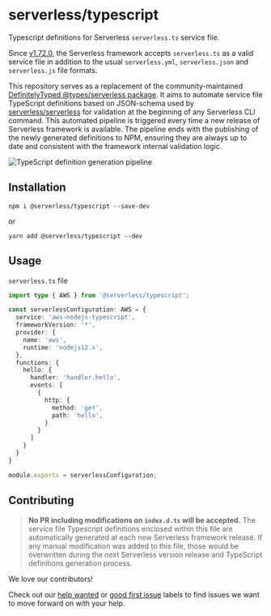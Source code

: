 # serverless/typescript

Typescript definitions for Serverless `serverless.ts` service file.

Since [v1.72.0](https://github.com/serverless/serverless/releases/tag/v1.72.0), the Serverless framework accepts `serverless.ts` as a valid service file in addition to the usual `serverless.yml`, `serverless.json` and `serverless.js` file formats.

This repository serves as a replacement of the community-maintained [DefinitelyTyped @types/serverless package](https://www.npmjs.com/package/@types/serverless). It aims to automate service file TypeScript definitions based on JSON-schema used by [serverless/serverless](https://github.com/serverless/serverless) for validation at the beginning of any Serverless CLI command. This automated pipeline is triggered every time a new release of Serverless framework is available. The pipeline ends with the publishing of the newly generated definitions to NPM, ensuring they are always up to date and consistent with the framework internal validation logic.

![TypeScript definition generation pipeline](https://miro.medium.com/max/1400/1*7TeqkHLkfPEXJ6f2NzbV3A.png)

## Installation

```
npm i @serverless/typescript --save-dev
```

or

```
yarn add @serverless/typescript --dev
```

## Usage

`serverless.ts` file

```ts
import type { AWS } from '@serverless/typescript';

const serverlessConfiguration: AWS = {
  service: 'aws-nodejs-typescript',
  frameworkVersion: '*',
  provider: {
    name: 'aws',
    runtime: 'nodejs12.x',
  },
  functions: {
    hello: {
      handler: 'handler.hello',
      events: [
        {
          http: {
            method: 'get',
            path: 'hello',
          }
        }
      ]
    }
  }
}

module.exports = serverlessConfiguration;
```

## Contributing

> **No PR including modifications on `index.d.ts` will be accepted.** The service file Typescript definitions enclosed within this file are automatically generated at each new Serverless framework release. If any manual modification was added to this file, those would be overwritten during the next Serverless version release and TypeScript definitions generation process.

We love our contributors!

Check out our [help wanted](https://github.com/serverless/typescript/labels/help%20wanted) or [good first issue](https://github.com/serverless/typescript/labels/good%20first%20issue) labels to find issues we want to move forward on with your help.
